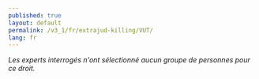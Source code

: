 ```yaml
---
published: true
layout: default
permalink: /v3_1/fr/extrajud-killing/VUT/
lang: fr
---
```

_Les experts interrogés n'ont sélectionné aucun groupe de personnes pour ce droit._
